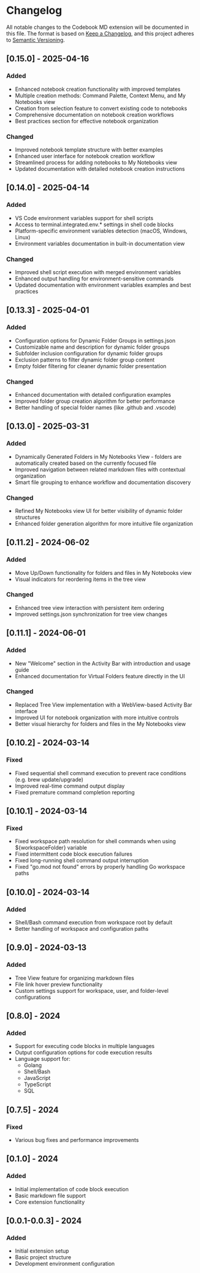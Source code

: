 # Changelog

All notable changes to the Codebook MD extension will be documented in this file.
The format is based on [Keep a Changelog](https://keepachangelog.com/en/1.1.0/),
and this project adheres to [Semantic Versioning](https://semver.org/spec/v2.0.0.html).

## [0.15.0] - 2025-04-16

### Added

- Enhanced notebook creation functionality with improved templates
- Multiple creation methods: Command Palette, Context Menu, and My Notebooks view
- Creation from selection feature to convert existing code to notebooks
- Comprehensive documentation on notebook creation workflows
- Best practices section for effective notebook organization

### Changed

- Improved notebook template structure with better examples
- Enhanced user interface for notebook creation workflow
- Streamlined process for adding notebooks to My Notebooks view
- Updated documentation with detailed notebook creation instructions

## [0.14.0] - 2025-04-14

### Added

- VS Code environment variables support for shell scripts
- Access to terminal.integrated.env.\* settings in shell code blocks
- Platform-specific environment variables detection (macOS, Windows, Linux)
- Environment variables documentation in built-in documentation view

### Changed

- Improved shell script execution with merged environment variables
- Enhanced output handling for environment-sensitive commands
- Updated documentation with environment variables examples and best practices

## [0.13.3] - 2025-04-01

### Added

- Configuration options for Dynamic Folder Groups in settings.json
- Customizable name and description for dynamic folder groups
- Subfolder inclusion configuration for dynamic folder groups
- Exclusion patterns to filter dynamic folder group content
- Empty folder filtering for cleaner dynamic folder presentation

### Changed

- Enhanced documentation with detailed configuration examples
- Improved folder group creation algorithm for better performance
- Better handling of special folder names (like .github and .vscode)

## [0.13.0] - 2025-03-31

### Added

- Dynamically Generated Folders in My Notebooks View - folders are automatically created based on the currently focused file
- Improved navigation between related markdown files with contextual organization
- Smart file grouping to enhance workflow and documentation discovery

### Changed

- Refined My Notebooks view UI for better visibility of dynamic folder structures
- Enhanced folder generation algorithm for more intuitive file organization

## [0.11.2] - 2024-06-02

### Added

- Move Up/Down functionality for folders and files in My Notebooks view
- Visual indicators for reordering items in the tree view

### Changed

- Enhanced tree view interaction with persistent item ordering
- Improved settings.json synchronization for tree view changes

## [0.11.1] - 2024-06-01

### Added

- New "Welcome" section in the Activity Bar with introduction and usage guide
- Enhanced documentation for Virtual Folders feature directly in the UI

### Changed

- Replaced Tree View implementation with a WebView-based Activity Bar interface
- Improved UI for notebook organization with more intuitive controls
- Better visual hierarchy for folders and files in the My Notebooks view

## [0.10.2] - 2024-03-14

### Fixed

- Fixed sequential shell command execution to prevent race conditions (e.g. brew update/upgrade)
- Improved real-time command output display
- Fixed premature command completion reporting

## [0.10.1] - 2024-03-14

### Fixed

- Fixed workspace path resolution for shell commands when using ${workspaceFolder} variable
- Fixed intermittent code block execution failures
- Fixed long-running shell command output interruption
- Fixed "go.mod not found" errors by properly handling Go workspace paths

## [0.10.0] - 2024-03-14

### Added

- Shell/Bash command execution from workspace root by default
- Better handling of workspace and configuration paths

## [0.9.0] - 2024-03-13

### Added

- Tree View feature for organizing markdown files
- File link hover preview functionality
- Custom settings support for workspace, user, and folder-level configurations

## [0.8.0] - 2024

### Added

- Support for executing code blocks in multiple languages
- Output configuration options for code execution results
- Language support for:
  - Golang
  - Shell/Bash
  - JavaScript
  - TypeScript
  - SQL

## [0.7.5] - 2024

### Fixed

- Various bug fixes and performance improvements

## [0.1.0] - 2024

### Added

- Initial implementation of code block execution
- Basic markdown file support
- Core extension functionality

## [0.0.1-0.0.3] - 2024

### Added

- Initial extension setup
- Basic project structure
- Development environment configuration
